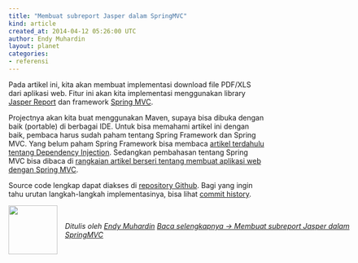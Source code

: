 ```yaml
---
title: "Membuat subreport Jasper dalam SpringMVC"
kind: article
created_at: 2014-04-12 05:26:00 UTC
author: Endy Muhardin
layout: planet
categories:
- referensi
---
```

<p>Pada artikel ini, kita akan membuat implementasi download file PDF/XLS dari aplikasi web. Fitur ini akan kita implementasi menggunakan library <a href="http://community.jaspersoft.com/project/jasperreports-library">Jasper Report</a> dan framework <a href="http://docs.spring.io/spring/docs/4.0.2.RELEASE/spring-framework-reference/html/view.html#view-jasper-reports">Spring MVC</a>.</p>

<p>Projectnya akan kita buat menggunakan Maven, supaya bisa dibuka dengan baik (portable) di berbagai IDE. Untuk bisa memahami artikel ini dengan baik, pembaca harus sudah paham tentang Spring Framework dan Spring MVC. Yang belum paham Spring Framework bisa membaca <a href="http://software.endy.muhardin.com/java/memahami-dependency-injection/">artikel terdahulu tentang Dependency Injection</a>. Sedangkan pembahasan tentang Spring MVC bisa dibaca di <a href="https://www.google.com/search?q=site%3Asoftware.endy.muhardin.com&amp;q=aplikasi+web+dengan+spring">rangkaian artikel berseri tentang membuat aplikasi web dengan Spring MVC</a>.</p>

<p>Source code lengkap dapat diakses di <a href="https://github.com/endymuhardin/belajar-springmvc-jasperreports">repository Github</a>. Bagi yang ingin tahu urutan langkah-langkah implementasinya, bisa lihat <a href="https://github.com/endymuhardin/belajar-springmvc-jasperreports/commits/master">commit history</a>.</p>


<div class="author">
  <img src="http://www.gravatar.com/avatar/31694bbf42349c6b6adfe893bb1e19d8.png" style="width: 96px; height: 96;">
  <span style="position: absolute; padding: 32px 15px;">
    <i>Ditulis oleh <a href="http://about.me/endy.muhardin">Endy Muhardin</a> 
    <a class="more-link" href="http://software.endy.muhardin.com/java/membuat-subreport-jasper-dalam-springmvc/">Baca selengkapnya &rarr; Membuat subreport Jasper dalam SpringMVC</a></i>
  </span>
</div>
